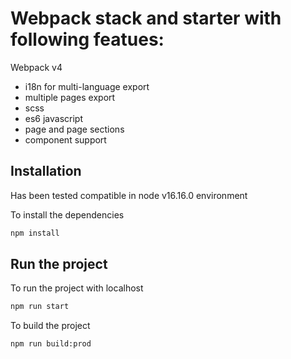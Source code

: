 # Webpack stack and starter with following featues:

Webpack v4

- i18n for multi-language export
- multiple pages export
- scss
- es6 javascript
- page and page sections
- component support

## Installation

Has been tested compatible in node v16.16.0 environment

To install the dependencies
```bat
npm install
```
## Run the project

To run the project with localhost
```bat
npm run start
```

To build the project
```bat
npm run build:prod
```